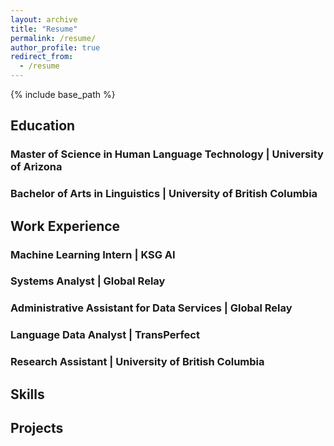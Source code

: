 ```yaml
---
layout: archive
title: "Resume"
permalink: /resume/
author_profile: true
redirect_from:
  - /resume
---
```


{% include base_path %}

## Education
### Master of Science in Human Language Technology | University of Arizona
### Bachelor of Arts in Linguistics | University of British Columbia

## Work Experience 
### Machine Learning Intern | KSG AI 

### Systems Analyst | Global Relay

### Administrative Assistant for Data Services | Global Relay 

### Language Data Analyst | TransPerfect

### Research Assistant | University of British Columbia

## Skills

## Projects 
